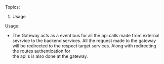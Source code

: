 Topics:
1. Usage

Usage: 
 - The Gateway acts as a event bus for all the api calls made from external sevrvice to the backend services. All the request 
   made to the gateway will be redirected to the respect target services. Along with redirecting the routes authentication for  
   the api's is also done at the gateway.